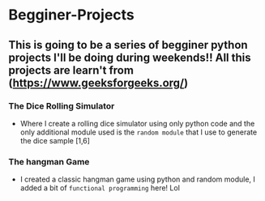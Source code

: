 # Begginer-Projects
## This is going to be a series of begginer python projects I'll be doing during weekends!! All this projects are learn't from (https://www.geeksforgeeks.org/)
### The Dice Rolling Simulator 
  - Where I create a rolling dice simulator using only python code and the only additional module used is the ``random module`` that I use to generate the dice sample [1,6]  
### The hangman Game
  - I created a classic hangman game using python and random module, I added a bit of ``functional programming`` here! Lol
